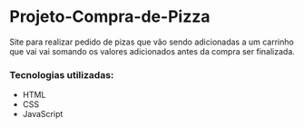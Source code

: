 # Projeto-Compra-de-Pizza

Site para realizar pedido de pizas que vão sendo adicionadas a um carrinho que vai vai somando os valores adicionados antes da compra ser finalizada.

### Tecnologias utilizadas:
  - HTML
  - CSS
  - JavaScript
